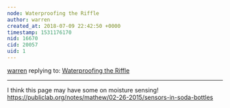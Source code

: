 ```yaml
---
node: Waterproofing the Riffle
author: warren
created_at: 2018-07-09 22:42:50 +0000
timestamp: 1531176170
nid: 16670
cid: 20057
uid: 1
---
```




[warren](../profile/warren) replying to: [Waterproofing the Riffle](../notes/pdhixenbaugh/07-09-2018/waterproofing-the-riffle)

----
I think this page may have some on moisture sensing! https://publiclab.org/notes/mathew/02-26-2015/sensors-in-soda-bottles